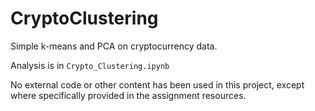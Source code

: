 # CryptoClustering

Simple k-means and PCA on cryptocurrency data.

Analysis is in `Crypto_Clustering.ipynb`

No external code or other content has been used in this project, except where specifically provided in the assignment resources.
